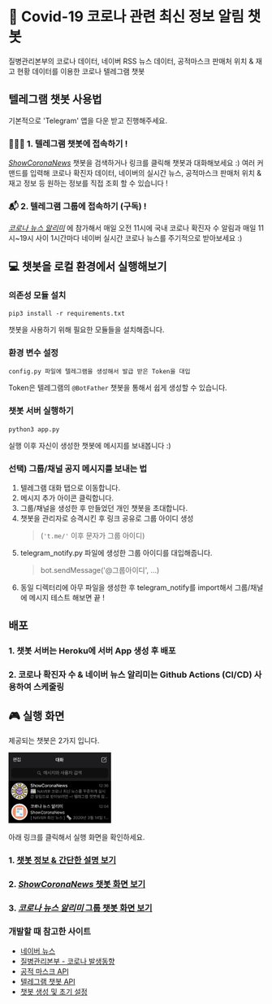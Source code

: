 # 👾 Covid-19 코로나 관련 최신 정보 알림 챗봇
질병관리본부의 코로나 데이터, 네이버 RSS 뉴스 데이터, 공적마스크 판매처 위치 & 재고 현황 데이터를 이용한 코로나 텔레그램 챗봇

## 텔레그램 챗봇 사용법
기본적으로 'Telegram' 앱을 다운 받고 진행해주세요.

### 👨🏻‍💻 1. 텔레그램 챗봇에 접속하기 !
*[ShowCoronaNews](https://t.me/ShowMeCorona_bot)* 챗봇을 검색하거나 링크를 클릭해 챗봇과 대화해보세요 :)
여러 커맨드를 입력해 코로나 확진자 데이터, 네이버의 실시간 뉴스, 공적마스크 판매처 위치 & 재고 정보 등 원하는 정보를 직접 조회 할 수 있습니다 !

### 📬 2. 텔레그램 그룹에 접속하기 (구독) !
*[코로나 뉴스 알리미](https://t.me/ShowCoronaNews)* 에 참가해서 매일 오전 11시에 국내 코로나 확진자 수 알림과 매일 11시~19시 사이 1시간마다 네이버 실시간 코로나 뉴스를 주기적으로 받아보세요 :)

## 💻 챗봇을 로컬 환경에서 실행해보기
### 의존성 모듈 설치
```
pip3 install -r requirements.txt 
```
챗봇을 사용하기 위해 필요한 모듈들을 설치해줍니다.

### 환경 변수 설정
```
config.py 파일에 텔레그램을 생성해서 발급 받은 Token을 대입
```
Token은 텔레그램의 `@BotFather` 챗봇을 통해서 쉽게 생성할 수 있습니다.

### 챗봇 서버 실행하기
```
python3 app.py
```
실행 이후 자신이 생성한 챗봇에 메시지를 보내봅니다 :)

### 선택) 그룹/채널 공지 메시지를 보내는 법
1. 텔레그램 대화 탭으로 이동합니다.
2. 메시지 추가 아이콘 클릭합니다.
3. 그룹/채널을 생성한 후 만들었던 개인 챗봇을 초대합니다.
4. 챗봇을 관리자로 승격시킨 후 링크 공유로 그룹 아이디 생성 
    > (`'t.me/'` 이후 문자가 그룹 아이디)
5. telegram_notify.py 파일에 생성한 그룹 아이디를 대입해줍니다.
    > bot.sendMessage('@그룹아이디', ...)
6. 동일 디렉터리에 아무 파일을 생성한 후 telegram_notify를 import해서 그룹/채널에 메시지 테스트 해보면 끝 !

## 배포
### 1. 챗봇 서버는 Heroku에 서버 App 생성 후 배포
### 2. 코로나 확진자 수 & 네이버 뉴스 알리미는 Github Actions (CI/CD) 사용하여 스케줄링

## 🎮 실행 화면
제공되는 챗봇은 2가지 입니다.

<img src="./introduction/images/chatbot_list.jpg" width="40%" height="40%">

아래 링크를 클릭해서 실행 화면을 확인하세요.
### 1. [챗봇 정보 & 간단한 설명 보기](https://github.com/wwlee94/telegram-chatbot-covid19/blob/master/introduction/README.md)

### 2. [*ShowCoronaNews* 챗봇 화면 보기](https://github.com/wwlee94/telegram-chatbot-covid19/blob/master/introduction/show_corona_news/README.md)

### 3. [*코로나 뉴스 알리미* 그룹 챗봇 화면 보기](https://github.com/wwlee94/telegram-chatbot-covid19/tree/master/introduction/show_corona_group/README.md)

### 개발할 때 참고한 사이트
* [네이버 뉴스](https://www.naver.com)
* [질병관리본부 - 코로나 발생동향](http://ncov.mohw.go.kr)
* [공적 마스크 API](https://app.swaggerhub.com/apis-docs/Promptech/public-mask-info/20200307-oas3#/)
* [텔레그램 챗봇 API](https://core.telegram.org/bots)
* [챗봇 생성 및 초기 설정](https://blog.psangwoo.com/coding/2016/12/08/python-telegram-bot-1.html)
